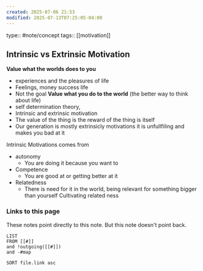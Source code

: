 ```yaml
---
created: 2025-07-06 21:53
modified: 2025-07-13T07:25:05-04:00
---
```

type:: #note/concept
tags:: [[motivation]]

## Intrinsic vs Extrinsic Motivation

**Value what the worlds does to you**
- experiences and the pleasures of life
- Feelings, money success life
- Not the goal
**Value what you do to the world** (the better way to think about life)
- self determination theory, 
- Intrinsic and extrinsic motivation
- The value of the thing is the reward of the thing is itself
- Our generation is mostly extrinsicly motivations it is unfullfiling  and makes you bad at it

Intrinsic Motivations comes from 
- autonomy
    - You are doing it because you want to
- Competence
    - You are good at or getting better at it
- Relatedness
    - There is need for it in the world, being relevant for something bigger than yourself
		Cultivating related ness







### Links to this page
These notes point directly to this note. But this note doesn't point back.
```dataview
LIST
FROM [[#]]
and !outgoing([[#]])
and -#map

SORT file.link asc
```
